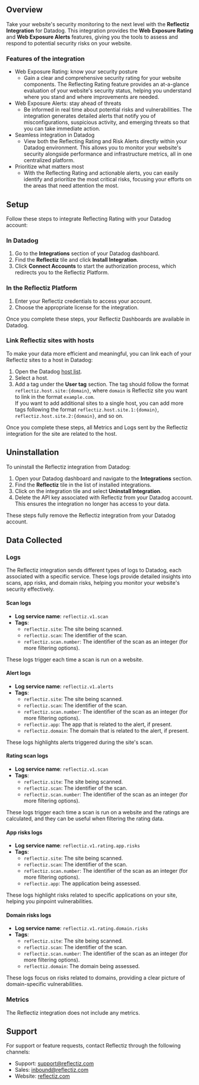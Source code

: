 ## Overview

Take your website's security monitoring to the next level with the **Reflectiz Integration** for Datadog. This integration provides the **Web Exposure Rating** and **Web Exposure Alerts** features, giving you the tools to assess and respond to potential security risks on your website.

### Features of the integration

- Web Exposure Rating: know your security posture
    - Gain a clear and comprehensive security rating for your website components. The Reflecting Rating feature provides an at-a-glance evaluation of your website's security status, helping you understand where you stand and where improvements are needed.
- Web Exposure Alerts: stay ahead of threats
    - Be informed in real time about potential risks and vulnerabilities. The integration generates detailed alerts that notify you of misconfigurations, suspicious activity, and emerging threats so that you can take immediate action.
- Seamless integration in Datadog
    - View both the Reflecting Rating and Risk Alerts directly within your Datadog environment. This allows you to monitor your website's security alongside performance and infrastructure metrics, all in one centralized platform.
- Prioritize what matters most
    - With the Reflecting Rating and actionable alerts, you can easily identify and prioritize the most critical risks, focusing your efforts on the areas that need attention the most.



## Setup

Follow these steps to integrate Reflecting Rating with your Datadog account:

### In Datadog

1. Go to the **Integrations** section of your Datadog dashboard.
2. Find the **Reflectiz** tile and click **Install Integration**.
3. Click **Connect Accounts** to start the authorization process, which redirects you to the Reflectiz Platform.

### In the Reflectiz Platform

1. Enter your Reflectiz credentials to access your account.
2. Choose the appropriate license for the integration.

Once you complete these steps, your Reflectiz Dashboards are available in Datadog.

### Link Reflectiz sites with hosts

To make your data more efficient and meaningful, you can link each of your Reflectiz sites to a host in Datadog:

1. Open the Datadog [host list][1].
2. Select a host.
3. Add a tag under the **User tag** section. The tag should follow the format `reflectiz.host.site:{domain}`, where `domain` is Reflectiz site you want to link in the format `example.com`.<br>If you want to add additional sites to a single host, you can add more tags following the format `reflectiz.host.site.1:{domain}`, `reflectiz.host.site.2:{domain}`, and so on.

Once you complete these steps, all Metrics and Logs sent by the Reflectiz integration for the site are related to the host.


## Uninstallation

To uninstall the Reflectiz integration from Datadog:

1. Open your Datadog dashboard and navigate to the **Integrations** section.
2. Find the **Reflectiz** tile in the list of installed integrations.
3. Click on the integration tile and select **Uninstall Integration**.
4. Delete the API key associated with Reflectiz from your Datadog account. This ensures the integration no longer has access to your data.

These steps fully remove the Reflectiz integration from your Datadog account.

## Data Collected

### Logs

The Reflectiz integration sends different types of logs to Datadog, each associated with a specific service. These logs provide detailed insights into scans, app risks, and domain risks, helping you monitor your website's security effectively.

#### Scan logs
- **Log service name**: `reflectiz.v1.scan`
- **Tags**:
  - `reflectiz.site`: The site being scanned.
  - `reflectiz.scan`: The identifier of the scan.
  - `reflectiz.scan.number`: The identifier of the scan as an integer (for more filtering options).

These logs trigger each time a scan is run on a website.

#### Alert logs
- **Log service name**: `reflectiz.v1.alerts`
- **Tags**:
  - `reflectiz.site`: The site being scanned.
  - `reflectiz.scan`: The identifier of the scan.
  - `reflectiz.scan.number`: The identifier of the scan as an integer (for more filtering options).
  - `reflectiz.app`: The app that is related to the alert, if present.
  - `reflectiz.domain`: The domain that is related to the alert, if present.

These logs highlights alerts triggered during the site's scan.


#### Rating scan logs
- **Log service name**: `reflectiz.v1.scan`
- **Tags**:
  - `reflectiz.site`: The site being scanned.
  - `reflectiz.scan`: The identifier of the scan.
  - `reflectiz.scan.number`: The identifier of the scan as an integer (for more filtering options).

These logs trigger each time a scan is run on a website and the ratings are calculated, and they can be useful when filtering the rating data.

#### App risks logs
- **Log service name**: `reflectiz.v1.rating.app.risks`
- **Tags**:
  - `reflectiz.site`: The site being scanned.
  - `reflectiz.scan`: The identifier of the scan.
  - `reflectiz.scan.number`: The identifier of the scan as an integer (for more filtering options).
  - `reflectiz.app`: The application being assessed.

These logs highlight risks related to specific applications on your site, helping you pinpoint vulnerabilities.

#### Domain risks logs
- **Log service name**: `reflectiz.v1.rating.domain.risks`
- **Tags**:
  - `reflectiz.site`: The site being scanned.
  - `reflectiz.scan`: The identifier of the scan.
  - `reflectiz.scan.number`: The identifier of the scan as an integer (for more filtering options).
  - `reflectiz.domain`: The domain being assessed.

These logs focus on risks related to domains, providing a clear picture of domain-specific vulnerabilities.


### Metrics
The Reflectiz integration does not include any metrics.

## Support
For support or feature requests, contact Reflectiz through the following channels:

- Support: [support@reflectiz.com][2]
- Sales: [inbound@reflectiz.com][3]
- Website: [reflectiz.com][4]

[1]: https://app.datadoghq.com/infrastructure
[2]: mailto:support@reflectiz.com
[3]: mailto:inbound@reflectiz.com
[4]: https://reflectiz.com